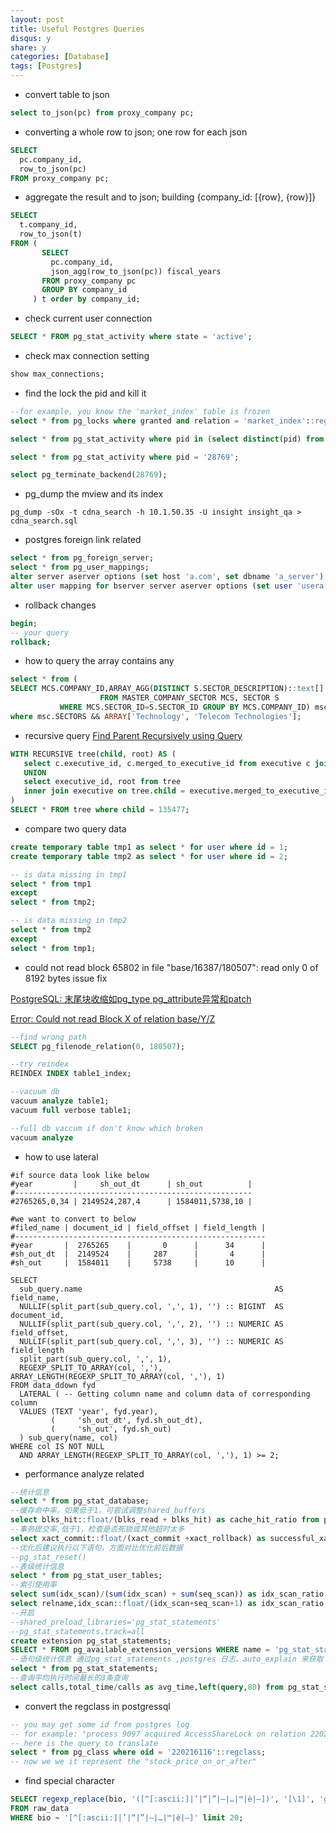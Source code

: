 ```yaml
---
layout: post
title: Useful Postgres Queries
disqus: y
share: y
categories: [Database]
tags: [Postgres]
---
```


* convert table to json

```sql
select to_json(pc) from proxy_company pc;
```

* converting a whole row to json; one row for each json

```sql
SELECT
  pc.company_id,
  row_to_json(pc)
FROM proxy_company pc;
```

* aggregate the result and to json; building {company_id: [{row}, {row}]}

```sql
SELECT
  t.company_id,
  row_to_json(t)
FROM (
       SELECT
         pc.company_id,
         json_agg(row_to_json(pc)) fiscal_years
       FROM proxy_company pc
       GROUP BY company_id
     ) t order by company_id;
```

* check current user connection

```sql
SELECT * FROM pg_stat_activity where state = 'active';
```

* check max connection setting

```sql
show max_connections;
```

* find the lock the pid and kill it

```sql
--for example, you know the 'market_index' table is frozen
select * from pg_locks where granted and relation = 'market_index'::regclass;

select * from pg_stat_activity where pid in (select distinct(pid) from pg_locks);

select * from pg_stat_activity where pid = '28769';

select pg_terminate_backend(28769);
```

*  pg_dump the mview and its index

```shell
pg_dump -sOx -t cdna_search -h 10.1.50.35 -U insight insight_qa > cdna_search.sql
```

*  postgres foreign link related

```sql
select * from pg_foreign_server;
select * from pg_user_mappings;
alter server aserver options (set host 'a.com', set dbname 'a_server');
alter user mapping for bserver server aserver options (set user 'usera', set password 'xxx');
```

*  rollback changes

```sql
begin;
-- your query
rollback;
```

* how to query the array contains any

```sql
select * from (
SELECT MCS.COMPANY_ID,ARRAY_AGG(DISTINCT S.SECTOR_DESCRIPTION)::text[] SECTORS
                    FROM MASTER_COMPANY_SECTOR MCS, SECTOR S
           WHERE MCS.SECTOR_ID=S.SECTOR_ID GROUP BY MCS.COMPANY_ID) msc
where msc.SECTORS && ARRAY['Technology', 'Telecom Technologies'];
```

*  recursive query
[Find Parent Recursively using Query](https://stackoverflow.com/questions/3699395/find-parent-recursively-using-query)

```sql
WITH RECURSIVE tree(child, root) AS (
   select c.executive_id, c.merged_to_executive_id from executive c join executive p on c.merged_to_executive_id = p.executive_id WHERE p.merged_to_executive_id IS NULL
   UNION
   select executive_id, root from tree
   inner join executive on tree.child = executive.merged_to_executive_id
)
SELECT * FROM tree where child = 135477;
```

*  compare two query data

```sql
create temporary table tmp1 as select * for user where id = 1;
create temporary table tmp2 as select * for user where id = 2;

-- is data missing in tmp1
select * from tmp1
except
select * from tmp2;

-- is data missing in tmp2
select * from tmp2
except
select * from tmp1;
```

* could not read block 65802 in file "base/16387/180507": read only 0 of 8192 bytes issue fix

[PostgreSQL: 末尾块收缩如pg_type pg_attribute异常和patch](https://yq.aliyun.com/articles/72687)

[Error: Could not read Block X of relation base/Y/Z](https://dba.stackexchange.com/questions/44508/error-could-not-read-block-x-of-relation-base-y-z)

```sql
--find wrong path
SELECT pg_filenode_relation(0, 180507);

--try reindex
REINDEX INDEX table1_index;

--vacuum db
vacuum analyze table1;
vacuum full verbose table1;  

--full db vaccum if don't know which broken
vacuum analyze
```

* how to use lateral  

```
#if source data look like below
#year         |     sh_out_dt      | sh_out          |
#-----------------------------------------------------
#2765265,0,34 | 2149524,287,4      | 1584011,5738,10 |

#we want to convert to below
#filed_name | document_id | field_offset | field_length |
#--------------------------------------------------------
#year       |  2765265    |       0      |      34      |
#sh_out_dt  |  2149524    |     287      |       4      |
#sh_out     |  1584011    |     5738     |      10      |

SELECT
  sub_query.name                                           AS field_name,
  NULLIF(split_part(sub_query.col, ',', 1), '') :: BIGINT  AS document_id,
  NULLIF(split_part(sub_query.col, ',', 2), '') :: NUMERIC AS field_offset,
  NULLIF(split_part(sub_query.col, ',', 3), '') :: NUMERIC AS field_length
  split_part(sub_query.col, ',', 1),
  REGEXP_SPLIT_TO_ARRAY(col, ','),
ARRAY_LENGTH(REGEXP_SPLIT_TO_ARRAY(col, ','), 1)
FROM data_ddown fyd
  LATERAL ( -- Getting column name and column data of corresponding column
  VALUES (TEXT 'year', fyd.year),
         (     'sh_out_dt', fyd.sh_out_dt),
         (     'sh_out', fyd.sh_out)
  ) sub_query(name, col)
WHERE col IS NOT NULL
  AND ARRAY_LENGTH(REGEXP_SPLIT_TO_ARRAY(col, ','), 1) >= 2;
```

*  performance analyze related

```sql
--统计信息
select * from pg_stat_database;
--缓存命中率，如果低于1，可尝试调整shared_buffers
select blks_hit::float/(blks_read + blks_hit) as cache_hit_ratio from pg_stat_database where datname=current_database();
--事务提交率,低于1，检查是否死锁或其他超时太多
select xact_commit::float/(xact_commit +xact_rollback) as successful_xact_ratio from pg_stat_database where datname=current_database();
--优化后建议执行以下语句，方面对比优化前后数据
--pg_stat_reset()
--表级统计信息
select * from pg_stat_user_tables;
--索引使用率
select sum(idx_scan)/(sum(idx_scan) + sum(seq_scan)) as idx_scan_ratio from pg_stat_all_tables where schemaname='insight';
select relname,idx_scan::float/(idx_scan+seq_scan+1) as idx_scan_ratio from pg_stat_all_tables where schemaname='insight' order by idx_scan_ratio asc;
--开启
--shared_preload_libraries='pg_stat_statements'
--pg_stat_statements.track=all
create extension pg_stat_statements;
SELECT * FROM pg_available_extension_versions WHERE name = 'pg_stat_statements';
--语句级统计信息 通过pg_stat_statements ,postgres 日志、auto_explain 来获取
select * from pg_stat_statements;
--查询平均执行时间最长的3条查询
select calls,total_time/calls as avg_time,left(query,80) from pg_stat_statements order by 2 desc limit 3;
```

* convert the regclass in postgressql  
```sql
-- you may get some id from postgres log
-- for example: "process 9097 acquired AccessShareLock on relation 220216116 of database 16387 after 2741065.823 ms"
-- here is the query to translate
select * from pg_class where oid = '220216116'::regclass;
-- now we we it represent the "stock_price_on_or_after"
```

* find special character  
```sql
SELECT regexp_replace(bio, '([^[:ascii:]|’|“|”|–|…|™|è|—])', '[\1]', 'g') AS t_marked
FROM raw_data
WHERE bio ~ '[^[:ascii:]|’|“|”|–|…|™|è|—]' limit 20;
```